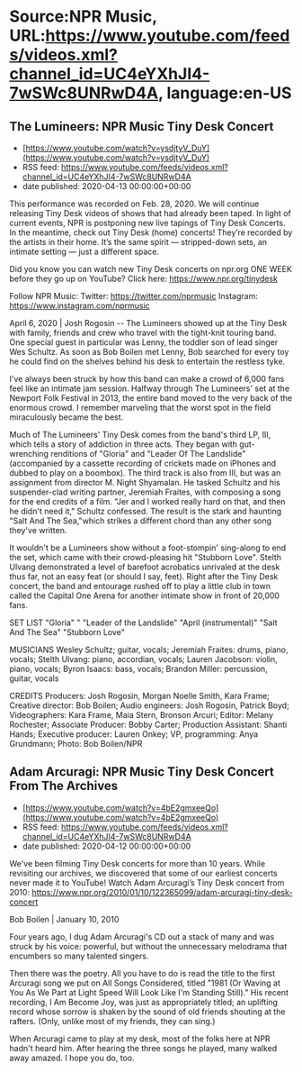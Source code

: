 # Source:NPR Music, URL:https://www.youtube.com/feeds/videos.xml?channel_id=UC4eYXhJI4-7wSWc8UNRwD4A, language:en-US

## The Lumineers: NPR Music Tiny Desk Concert
 - [https://www.youtube.com/watch?v=ysdjtyV_DuY](https://www.youtube.com/watch?v=ysdjtyV_DuY)
 - RSS feed: https://www.youtube.com/feeds/videos.xml?channel_id=UC4eYXhJI4-7wSWc8UNRwD4A
 - date published: 2020-04-13 00:00:00+00:00

This performance was recorded on Feb. 28, 2020. We will continue releasing Tiny Desk videos of shows that had already been taped. In light of current events, NPR is postponing new live tapings of Tiny Desk Concerts. In the meantime, check out Tiny Desk (home) concerts! They’re recorded by the artists in their home. It’s the same spirit — stripped-down sets, an intimate setting — just a different space.

Did you know you can watch new Tiny Desk concerts on npr.org ONE WEEK before they go up on YouTube? Click here: https://www.npr.org/tinydesk

Follow NPR Music:
Twitter: https://twitter.com/nprmusic
Instagram: https://www.instagram.com/nprmusic

April 6, 2020 | Josh Rogosin -- The Lumineers showed up at the Tiny Desk with family, friends and crew who travel with the tight-knit touring band. One special guest in particular was Lenny, the toddler son of lead singer Wes Schultz. As soon as Bob Boilen met Lenny, Bob searched for every toy he could find on the shelves behind his desk to entertain the restless tyke.

I've always been struck by how this band can make a crowd of 6,000 fans feel like an intimate jam session. Halfway through The Lumineers' set at the Newport Folk Festival in 2013, the entire band moved to the very back of the enormous crowd. I remember marveling that the worst spot in the field miraculously became the best.

Much of The Lumineers' Tiny Desk comes from the band's third LP, III, which tells a story of addiction in three acts. They began with gut-wrenching renditions of "Gloria" and "Leader Of The Landslide"(accompanied by a cassette recording of crickets made on iPhones and dubbed to play on a boombox). The third track is also from III, but was an assignment from director M. Night Shyamalan. He tasked Schultz and his suspender-clad writing partner, Jeremiah Fraites, with composing a song for the end credits of a film. "Jer and I worked really hard on that, and then he didn't need it," Schultz confessed. The result is the stark and haunting "Salt And The Sea,"which strikes a different chord than any other song they've written.

It wouldn't be a Lumineers show without a foot-stompin' sing-along to end the set, which came with their crowd-pleasing hit "Stubborn Love". Stelth Ulvang demonstrated a level of barefoot acrobatics unrivaled at the desk thus far, not an easy feat (or should I say, feet). Right after the Tiny Desk concert, the band and entourage rushed off to play a little club in town called the Capital One Arena for another intimate show in front of 20,000 fans.

SET LIST
"Gloria" "
"Leader of the Landslide"
"April (instrumental)"
"Salt And The Sea"
"Stubborn Love"

MUSICIANS
Wesley Schultz; guitar, vocals; Jeremiah Fraites: drums, piano, vocals; Stelth Ulvang: piano, accordian, vocals; Lauren Jacobson: violin, piano, vocals; Byron Isaacs: bass, vocals; Brandon Miller: percussion, guitar, vocals

CREDITS
Producers: Josh Rogosin, Morgan Noelle Smith, Kara Frame; Creative director: Bob Boilen; Audio engineers: Josh Rogosin, Patrick Boyd; Videographers: Kara Frame, Maia Stern, Bronson Arcuri; Editor: Melany Rochester; Associate Producer: Bobby Carter; Production Assistant: Shanti Hands; Executive producer: Lauren Onkey; VP, programming: Anya Grundmann; Photo: Bob Boilen/NPR

## Adam Arcuragi: NPR Music Tiny Desk Concert From The Archives
 - [https://www.youtube.com/watch?v=4bE2gmxeeQo](https://www.youtube.com/watch?v=4bE2gmxeeQo)
 - RSS feed: https://www.youtube.com/feeds/videos.xml?channel_id=UC4eYXhJI4-7wSWc8UNRwD4A
 - date published: 2020-04-12 00:00:00+00:00

We've been filming Tiny Desk concerts for more than 10 years. While revisiting our archives, we discovered that some of our earliest concerts never made it to YouTube! 
Watch Adam Arcuragi’s Tiny Desk concert from 2010: https://www.npr.org/2010/01/10/122365099/adam-arcuragi-tiny-desk-concert

Bob Boilen | January 10, 2010

Four years ago, I dug Adam Arcuragi's CD out a stack of many and was struck by his voice: powerful, but without the unnecessary melodrama that encumbers so many talented singers.

Then there was the poetry. All you have to do is read the title to the first Arcuragi song we put on All Songs Considered, titled "1981 (Or Waving at You As We Part at Light Speed Will Look Like I'm Standing Still)." His recent recording, I Am Become Joy, was just as appropriately titled; an uplifting record whose sorrow is shaken by the sound of old friends shouting at the rafters. (Only, unlike most of my friends, they can sing.)

When Arcuragi came to play at my desk, most of the folks here at NPR hadn't heard him. After hearing the three songs he played, many walked away amazed. I hope you do, too.

